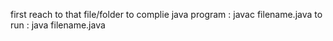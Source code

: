 first reach to that file/folder
to complie java program : javac filename.java
to run : java filename.java